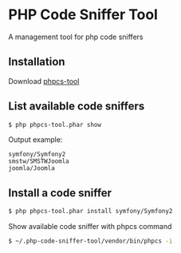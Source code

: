 PHP Code Sniffer Tool
=====================

A management tool for php code sniffers

## Installation

Download [phpcs-tool](https://github.com/LeoOnTheEarth/php-code-sniffer-tool/releases/download/0.0.1/phpcs-tool.phar)

## List available code sniffers

```bash
$ php phpcs-tool.phar show
```

Output example:

```
symfony/Symfony2
smstw/SMSTWJoomla
joomla/Joomla
```

## Install a code sniffer

```bash
$ php phpcs-tool.phar install symfony/Symfony2
```

Show available code sniffer with phpcs command

```bash
$ ~/.php-code-sniffer-tool/vendor/bin/phpcs -i
```
